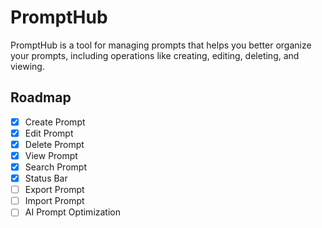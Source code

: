 # PromptHub

PromptHub is a tool for managing prompts that helps you better organize your prompts, including operations like creating, editing, deleting, and viewing.

## Roadmap

- [x] Create Prompt
- [x] Edit Prompt
- [x] Delete Prompt
- [x] View Prompt
- [x] Search Prompt
- [x] Status Bar
- [ ] Export Prompt
- [ ] Import Prompt
- [ ] AI Prompt Optimization